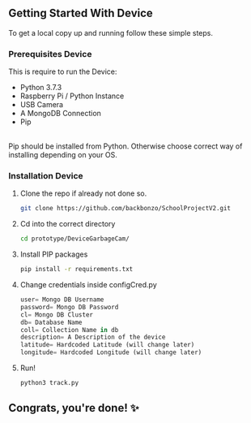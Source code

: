 <!-- GETTING STARTED DEVICE -->
## Getting Started With Device

To get a local copy up and running follow these simple steps.

### Prerequisites Device

This is require to run the Device:
* Python 3.7.3
* Raspberry Pi / Python Instance
* USB Camera
* A MongoDB Connection
* Pip
<br />
Pip should be installed from Python. Otherwise choose correct way of installing depending on your OS.


### Installation Device

1. Clone the repo if already not done so.
   ```sh
   git clone https://github.com/backbonzo/SchoolProjectV2.git
   ```
2. Cd into the correct directory
   ```sh
   cd prototype/DeviceGarbageCam/
   ```
3. Install PIP packages
   ```sh
   pip install -r requirements.txt
   ```
4. Change credentials inside configCred.py
   ```python
   user= Mongo DB Username
   password= Mongo DB Password
   cl= Mongo DB Cluster
   db= Database Name
   coll= Collection Name in db
   description= A Description of the device
   latitude= Hardcoded Latitude (will change later)
   longitude= Hardcoded Longitude (will change later)
   ```
5. Run!
   ```sh
   python3 track.py
   ```
   
 ## Congrats, you're done! :sparkles:
